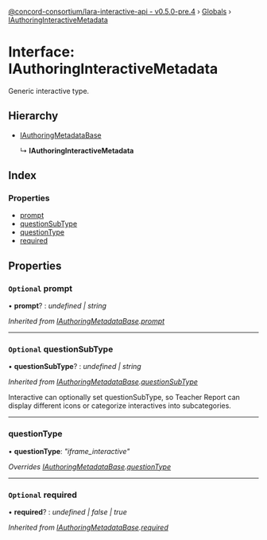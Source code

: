[@concord-consortium/lara-interactive-api - v0.5.0-pre.4](../README.md) › [Globals](../globals.md) › [IAuthoringInteractiveMetadata](iauthoringinteractivemetadata.md)

# Interface: IAuthoringInteractiveMetadata

Generic interactive type.

## Hierarchy

* [IAuthoringMetadataBase](iauthoringmetadatabase.md)

  ↳ **IAuthoringInteractiveMetadata**

## Index

### Properties

* [prompt](iauthoringinteractivemetadata.md#optional-prompt)
* [questionSubType](iauthoringinteractivemetadata.md#optional-questionsubtype)
* [questionType](iauthoringinteractivemetadata.md#questiontype)
* [required](iauthoringinteractivemetadata.md#optional-required)

## Properties

### `Optional` prompt

• **prompt**? : *undefined | string*

*Inherited from [IAuthoringMetadataBase](iauthoringmetadatabase.md).[prompt](iauthoringmetadatabase.md#optional-prompt)*

___

### `Optional` questionSubType

• **questionSubType**? : *undefined | string*

*Inherited from [IAuthoringMetadataBase](iauthoringmetadatabase.md).[questionSubType](iauthoringmetadatabase.md#optional-questionsubtype)*

Interactive can optionally set questionSubType, so Teacher Report can display different icons
or categorize interactives into subcategories.

___

###  questionType

• **questionType**: *"iframe_interactive"*

*Overrides [IAuthoringMetadataBase](iauthoringmetadatabase.md).[questionType](iauthoringmetadatabase.md#questiontype)*

___

### `Optional` required

• **required**? : *undefined | false | true*

*Inherited from [IAuthoringMetadataBase](iauthoringmetadatabase.md).[required](iauthoringmetadatabase.md#optional-required)*
